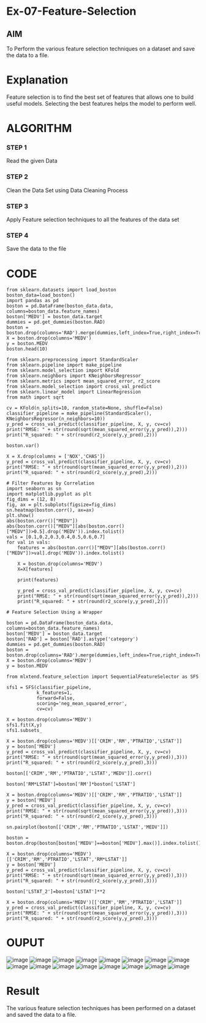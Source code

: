 # Ex-07-Feature-Selection
## AIM
To Perform the various feature selection techniques on a dataset and save the data to a file. 

# Explanation
Feature selection is to find the best set of features that allows one to build useful models.
Selecting the best features helps the model to perform well. 

# ALGORITHM
### STEP 1
Read the given Data
### STEP 2
Clean the Data Set using Data Cleaning Process
### STEP 3
Apply Feature selection techniques to all the features of the data set
### STEP 4
Save the data to the file


# CODE
~~~
from sklearn.datasets import load_boston
boston_data=load_boston()
import pandas as pd
boston = pd.DataFrame(boston_data.data, columns=boston_data.feature_names)
boston['MEDV'] = boston_data.target
dummies = pd.get_dummies(boston.RAD)
boston = boston.drop(columns='RAD').merge(dummies,left_index=True,right_index=True)
X = boston.drop(columns='MEDV')
y = boston.MEDV
boston.head(10)

from sklearn.preprocessing import StandardScaler
from sklearn.pipeline import make_pipeline
from sklearn.model_selection import KFold
from sklearn.neighbors import KNeighborsRegressor
from sklearn.metrics import mean_squared_error, r2_score
from sklearn.model_selection import cross_val_predict
from sklearn.linear_model import LinearRegression
from math import sqrt

cv = KFold(n_splits=10, random_state=None, shuffle=False)
classifier_pipeline = make_pipeline(StandardScaler(), KNeighborsRegressor(n_neighbors=10))
y_pred = cross_val_predict(classifier_pipeline, X, y, cv=cv)
print("RMSE: " + str(round(sqrt(mean_squared_error(y,y_pred)),2)))
print("R_squared: " + str(round(r2_score(y,y_pred),2)))

boston.var()

X = X.drop(columns = ['NOX','CHAS'])
y_pred = cross_val_predict(classifier_pipeline, X, y, cv=cv)
print("RMSE: " + str(round(sqrt(mean_squared_error(y,y_pred)),2)))
print("R_squared: " + str(round(r2_score(y,y_pred),2)))

# Filter Features by Correlation
import seaborn as sn
import matplotlib.pyplot as plt
fig_dims = (12, 8)
fig, ax = plt.subplots(figsize=fig_dims)
sn.heatmap(boston.corr(), ax=ax)
plt.show()
abs(boston.corr()["MEDV"])
abs(boston.corr()["MEDV"][abs(boston.corr()["MEDV"])>0.5].drop('MEDV')).index.tolist()
vals = [0.1,0.2,0.3,0.4,0.5,0.6,0.7]
for val in vals:
    features = abs(boston.corr()["MEDV"][abs(boston.corr()["MEDV"])>val].drop('MEDV')).index.tolist()
    
    X = boston.drop(columns='MEDV')
    X=X[features]
    
    print(features)

    y_pred = cross_val_predict(classifier_pipeline, X, y, cv=cv)
    print("RMSE: " + str(round(sqrt(mean_squared_error(y,y_pred)),2)))
    print("R_squared: " + str(round(r2_score(y,y_pred),2)))

# Feature Selection Using a Wrapper

boston = pd.DataFrame(boston_data.data, columns=boston_data.feature_names)
boston['MEDV'] = boston_data.target
boston['RAD'] = boston['RAD'].astype('category')
dummies = pd.get_dummies(boston.RAD)
boston = boston.drop(columns='RAD').merge(dummies,left_index=True,right_index=True)
X = boston.drop(columns='MEDV')
y = boston.MEDV

from mlxtend.feature_selection import SequentialFeatureSelector as SFS

sfs1 = SFS(classifier_pipeline, 
           k_features=1, 
           forward=False, 
           scoring='neg_mean_squared_error',
           cv=cv)

X = boston.drop(columns='MEDV')
sfs1.fit(X,y)
sfs1.subsets_

X = boston.drop(columns='MEDV')[['CRIM','RM','PTRATIO','LSTAT']]
y = boston['MEDV']
y_pred = cross_val_predict(classifier_pipeline, X, y, cv=cv)
print("RMSE: " + str(round(sqrt(mean_squared_error(y,y_pred)),3)))
print("R_squared: " + str(round(r2_score(y,y_pred),3)))

boston[['CRIM','RM','PTRATIO','LSTAT','MEDV']].corr()

boston['RM*LSTAT']=boston['RM']*boston['LSTAT']

X = boston.drop(columns='MEDV')[['CRIM','RM','PTRATIO','LSTAT']]
y = boston['MEDV']
y_pred = cross_val_predict(classifier_pipeline, X, y, cv=cv)
print("RMSE: " + str(round(sqrt(mean_squared_error(y,y_pred)),3)))
print("R_squared: " + str(round(r2_score(y,y_pred),3)))

sn.pairplot(boston[['CRIM','RM','PTRATIO','LSTAT','MEDV']])

boston = boston.drop(boston[boston['MEDV']==boston['MEDV'].max()].index.tolist())

X = boston.drop(columns='MEDV')[['CRIM','RM','PTRATIO','LSTAT','RM*LSTAT']]
y = boston['MEDV']
y_pred = cross_val_predict(classifier_pipeline, X, y, cv=cv)
print("RMSE: " + str(round(sqrt(mean_squared_error(y,y_pred)),3)))
print("R_squared: " + str(round(r2_score(y,y_pred),3)))

boston['LSTAT_2']=boston['LSTAT']**2

X = boston.drop(columns='MEDV')[['CRIM','RM','PTRATIO','LSTAT']]
y_pred = cross_val_predict(classifier_pipeline, X, y, cv=cv)
print("RMSE: " + str(round(sqrt(mean_squared_error(y,y_pred)),3)))
print("R_squared: " + str(round(r2_score(y,y_pred),3)))
~~~

# OUPUT
![image](https://user-images.githubusercontent.com/94165322/169941209-0434601a-119e-4948-b0e1-43b506ce0cc2.png)
![image](https://user-images.githubusercontent.com/94165322/169941775-10ac9e53-3646-4eac-b6fa-fe93aedb142e.png)
![image](https://user-images.githubusercontent.com/94165322/169941820-4bc465d8-b434-4206-a603-d046b951b6d0.png)
![image](https://user-images.githubusercontent.com/94165322/169941879-194ee7be-fcbb-4557-91ad-69b9947737da.png)
![image](https://user-images.githubusercontent.com/94165322/169941929-711e0aaa-eeea-4aa4-b740-cc3e753a84d3.png)
![image](https://user-images.githubusercontent.com/94165322/169941966-e704c5c8-2cbe-4533-9fbc-1c462c47f06b.png)
![image](https://user-images.githubusercontent.com/94165322/169942014-81acfda6-ba5a-4efb-9ef7-f6f37302a06d.png)
![image](https://user-images.githubusercontent.com/94165322/169942048-e5859e1d-a519-49d7-a7b6-83855d13eb43.png)
![image](https://user-images.githubusercontent.com/94165322/169942085-ed0cefa7-40ab-447d-8b42-880cb948502f.png)
![image](https://user-images.githubusercontent.com/94165322/169942099-cc49e9f9-fde8-4e51-952e-ab48a116bfc0.png)
![image](https://user-images.githubusercontent.com/94165322/169942117-6202e8f6-d46b-48c1-9d83-0c5ddd9338de.png)
![image](https://user-images.githubusercontent.com/94165322/169942152-ed690cb6-9d99-48b5-9e1f-fd749350ee25.png)
![image](https://user-images.githubusercontent.com/94165322/169942175-ce94a8a0-4c6a-48ad-97df-90b1f6c54507.png)
![image](https://user-images.githubusercontent.com/94165322/169942190-74885a56-bcf7-4c2a-97e5-ddea49690dc1.png)
![image](https://user-images.githubusercontent.com/94165322/169942217-6a027a0d-e655-40d1-92ac-99ef6a7c9f4c.png)
![image](https://user-images.githubusercontent.com/94165322/169942229-710cd031-2d45-4e8d-8e85-057b36d8eaee.png)

# Result
The various feature selection techniques has been performed on a dataset and saved the data to a file.





